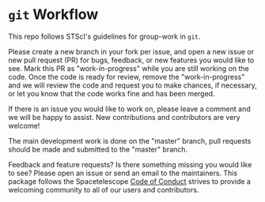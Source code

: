 # ``git`` Workflow

This repo follows STScI's guidelines for group-work in `git`. 

Please create a new branch in your fork per issue, and open a new issue or new pull request (PR) for bugs, feedback, or new features you would like to see. Mark this PR as "work-in-progress" while you are still working on the code. Once the code is ready for review, remove the "work-in-progress" and we will review the code and request you to make chances, if necessary, or let you know that the code works fine and has been merged.

If there is an issue you would like to work on, please leave a comment and we will be happy to assist. New contributions and contributors are very welcome!

The main development work is done on the "master" branch, pull requests should be made and submitted to the "master" branch.

Feedback and feature requests? Is there something missing you would like to see? Please open an issue or send an email to the maintainers. This package follows the Spacetelescope [Code of Conduct](CODE_OF_CONDUCT.md) strives to provide a welcoming community to all of our users and contributors.
